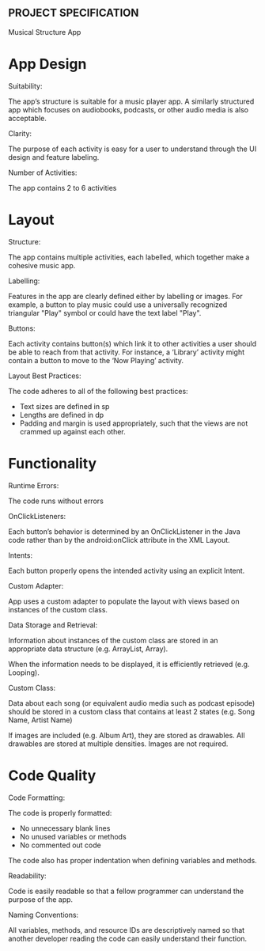 ## PROJECT SPECIFICATION
   Musical Structure App

# App Design

Suitability:

The app’s structure is suitable for a music player app. A similarly structured app which focuses on audiobooks, podcasts, or other audio media is also acceptable.

Clarity:

The purpose of each activity is easy for a user to understand through the UI design and feature labeling.

Number of Activities:

The app contains 2 to 6 activities

# Layout

Structure:

The app contains multiple activities, each labelled, which together make a cohesive music app.

Labelling:

Features in the app are clearly defined either by labelling or images. For example, a button to play music could use a universally recognized triangular "Play" symbol or could have the text label "Play".

Buttons:

Each activity contains button(s) which link it to other activities a user should be able to reach from that activity. For instance, a ‘Library’ activity might contain a button to move to the ‘Now Playing’ activity.

Layout Best Practices:

The code adheres to all of the following best practices:

* Text sizes are defined in sp
* Lengths are defined in dp
* Padding and margin is used appropriately, such that the views are not crammed up against each other.

# Functionality

Runtime Errors:

The code runs without errors

OnClickListeners:

Each button’s behavior is determined by an OnClickListener in the Java code rather than by the android:onClick attribute in the XML Layout.

Intents:

Each button properly opens the intended activity using an explicit Intent.

Custom Adapter:

App uses a custom adapter to populate the layout with views based on instances of the custom class.

Data Storage and Retrieval:

Information about instances of the custom class are stored in an appropriate data structure (e.g. ArrayList, Array).

When the information needs to be displayed, it is efficiently retrieved (e.g. Looping).

Custom Class:

Data about each song (or equivalent audio media such as podcast episode) should be stored in a custom class that contains at least 2 states (e.g. Song Name, Artist Name)

If images are included (e.g. Album Art), they are stored as drawables. All drawables are stored at multiple densities. Images are not required.

# Code Quality

Code Formatting:

The code is properly formatted:

* No unnecessary blank lines
* No unused variables or methods
* No commented out code

The code also has proper indentation when defining variables and methods.

Readability:

Code is easily readable so that a fellow programmer can understand the purpose of the app.

Naming Conventions:

All variables, methods, and resource IDs are descriptively named so that another developer reading the code can easily understand their function.









